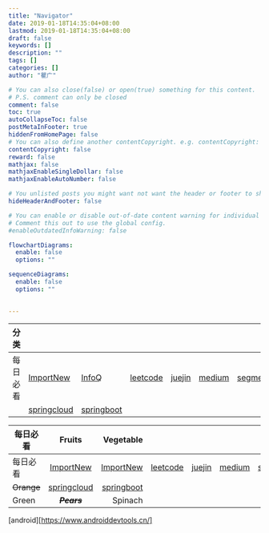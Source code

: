 ```yaml
---
title: "Navigator"
date: 2019-01-18T14:35:04+08:00
lastmod: 2019-01-18T14:35:04+08:00
draft: false
keywords: []
description: ""
tags: []
categories: []
author: "瞿广"

# You can also close(false) or open(true) something for this content.
# P.S. comment can only be closed
comment: false
toc: true
autoCollapseToc: false
postMetaInFooter: true
hiddenFromHomePage: false
# You can also define another contentCopyright. e.g. contentCopyright: "This is another copyright."
contentCopyright: false
reward: false
mathjax: false
mathjaxEnableSingleDollar: false
mathjaxEnableAutoNumber: false

# You unlisted posts you might want not want the header or footer to show
hideHeaderAndFooter: false

# You can enable or disable out-of-date content warning for individual post.
# Comment this out to use the global config.
#enableOutdatedInfoWarning: false

flowchartDiagrams:
  enable: false
  options: ""

sequenceDiagrams: 
  enable: false
  options: ""
  

---
```


<!--more-->


|  分类  |   |   |  |  |  |  |  |  | 
| --- | --- | --- | --- | --- | --- | --- | --- | --- |
| 每日必看 | [ImportNew](http://www.importnew.com/) | [InfoQ](https://www.infoq.cn/) | [leetcode](https://leetcode.com/) | [juejin](https://juejin.im/)| [medium](https://medium.com/) | [segmentfault](https://segmentfault.com/) | [oschina](http://tool.oschina.net/)| |
| | [springcloud](http://springcloud.fun/) | [springboot](http://springboot.fun/) | | | | | |  |


|  每日必看      | Fruits          | Vegetable         |     |     |     |      |        |
| ------------- |:---------------:| -----------------:|   ---  |   ---  |   ---  |  ---    |   ---     |
| 每日必看           | [ImportNew](http://www.importnew.com/)         | [ImportNew](http://www.importnew.com/) |  [leetcode](https://leetcode.com/)   |   [juejin](https://juejin.im/)   |  [medium](https://medium.com/)   |   [sf](https://segmentfault.com/)   |  [oschina](http://tool.oschina.net/)      |
| ~~Orange~~    |  [springcloud](http://springcloud.fun/)         |  [springboot](http://springboot.fun/)        |     |     |     |      |        |
| Green         | ~~***Pears***~~ | Spinach           |     |     |     |      |         |






[android][https://www.androiddevtools.cn/]
